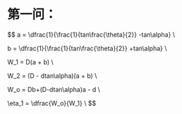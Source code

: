 

# 第一问：

$$
a = \dfrac{1}{\frac{1}{tan\frac{\theta}{2}} -tan\alpha} \\ 

b = \dfrac{1}{\frac{1}{tan\frac{\theta}{2}} +tan\alpha} \\

W_1 = D(a + b) \\ 

W_2 = (D - dtan\alpha)(a + b) \\ 

W_o = Db+(D-dtan\alpha)a - d \\

\eta_1 = \dfrac{W_o}{W_1} \\
$$

